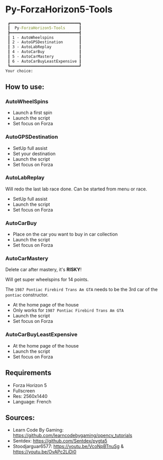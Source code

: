 # Py-ForzaHorizon5-Tools 

```cmd
 ┏━━━━━━━━━━━━━━━━━━━━━━━━━━━━━━┓
 ┃  Py-ForzaHorizon5-Tools      ┃
 ┣━━━━━━━━━━━━━━━━━━━━━━━━━━━━━━┫
 ┃ 1 - AutoWheelspins           ┃
 ┃ 2 - AutoGPSDestination       ┃
 ┃ 3 - AutoLabReplay            ┃
 ┃ 4 - AutoCarBuy               ┃
 ┃ 5 - AutoCarMastery           ┃
 ┃ 6 - AutoCarBuyLeastExpensive ┃
 ┗━━━━━━━━━━━━━━━━━━━━━━━━━━━━━━┛
Your choice:
```


## How to use:

### AutoWheelSpins

- Launch a first spin
- Launch the script
- Set focus on Forza

### AutoGPSDestination

- SetUp full assist
- Set your destination
- Launch the script
- Set focus on Forza

### AutoLabReplay

Will redo the last lab race done.
Can be started from menu or race.

- SetUp full assist
- Launch the script
- Set focus on Forza

### AutoCarBuy

- Place on the car you want to buy in car collection
- Launch the script
- Set focus on Forza

### AutoCarMastery

Delete car after mastery, it's **RISKY**!

Will get super wheelspins for 14 points.

The `1987 Pontiac Firebird Trans Am GTA` needs to be the 3rd car of the `pontiac` constructor.

- At the home page of the house
- Only works for `1987 Pontiac Firebird Trans Am GTA`
- Launch the script
- Set focus on Forza

### AutoCarBuyLeastExpensive

- At the home page of the house
- Launch the script
- Set focus on Forza

## Requirements

- Forza Horizon 5
- Fullscreen
- Res: 2560x1440
- Language: French

## Sources:

 - Learn Code By Gaming: <https://github.com/learncodebygaming/opencv_tutorials>
 - Sentdex: <https://github.com/Sentdex/pygta5>
 - Stoodjarguar6577: <https://youtu.be/VcoNpBTnuSg> & <https://youtu.be/OvAPc2LiDi0>
